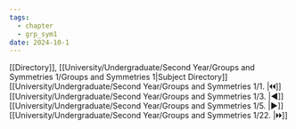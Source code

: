 ```yaml
---
tags:
  - chapter
  - grp_sym1
date: 2024-10-1
---
```

[[Directory]], [[University/Undergraduate/Second Year/Groups and Symmetries 1/Groups and Symmetries 1|Subject Directory]]
[[University/Undergraduate/Second Year/Groups and Symmetries 1/1. |🞀🞀]] [[University/Undergraduate/Second Year/Groups and Symmetries 1/3. |◀]] [[University/Undergraduate/Second Year/Groups and Symmetries 1/5. |▶]] [[University/Undergraduate/Second Year/Groups and Symmetries 1/22. |🞂🞂]]
# 
## 
### 